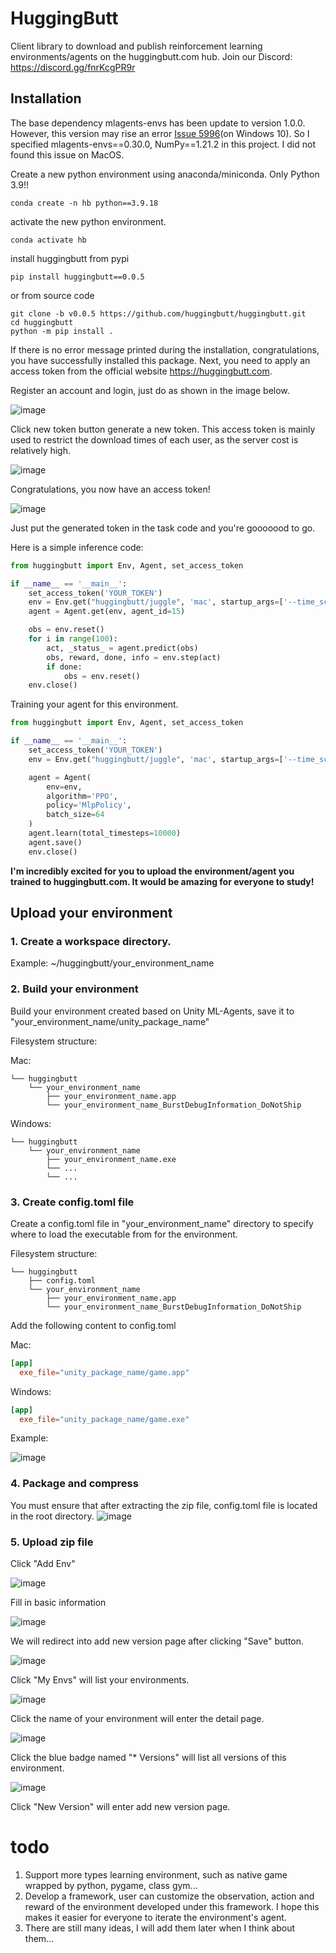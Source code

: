 # HuggingButt
Client library to download and publish reinforcement learning environments/agents on the huggingbutt.com hub.
Join our Discord: https://discord.gg/fnrKcgPR9r

## Installation
The base dependency mlagents-envs has been update to version 1.0.0. However, this version may rise an error [Issue 5996](https://github.com/Unity-Technologies/ml-agents/issues/5996)(on Windows 10). So I specified mlagents-envs==0.30.0, NumPy==1.21.2 in this project. I did not found this issue on MacOS.

Create a new python environment using anaconda/miniconda. Only Python 3.9!!
```shell
conda create -n hb python==3.9.18
```

activate the new python environment.
```shell
conda activate hb
```

install huggingbutt from pypi
```shell
pip install huggingbutt==0.0.5
```
or from source code
```shell
git clone -b v0.0.5 https://github.com/huggingbutt/huggingbutt.git
cd huggingbutt
python -m pip install .
```

If there is no error message printed during the installation, congratulations, you have successfully installed this package. Next, you need to apply an access token from the official website https://huggingbutt.com.

Register an account and login, just do as shown in the image below.

![image](https://raw.githubusercontent.com/huggingbutt/media_store/main/huggingbutt_readme/tokens_link.png)

Click new token button generate a new token. This access token is mainly used to restrict the download times of each user, as the server cost is relatively high.

![image](https://raw.githubusercontent.com/huggingbutt/media_store/main/huggingbutt_readme/new_tokens_buttong.png)

Congratulations, you now have an access token!

![image](https://raw.githubusercontent.com/huggingbutt/media_store/main/huggingbutt_readme/copy_your_token.png)

Just put the generated token in the task code and you're gooooood to go.

Here is a simple inference code:
```python
from huggingbutt import Env, Agent, set_access_token

if __name__ == '__main__':
    set_access_token('YOUR_TOKEN')
    env = Env.get("huggingbutt/juggle", 'mac', startup_args=['--time_scale', '1'])
    agent = Agent.get(env, agent_id=15)

    obs = env.reset()
    for i in range(100):
        act, _status_ = agent.predict(obs)
        obs, reward, done, info = env.step(act)
        if done:
            obs = env.reset()
    env.close()
```

Training your agent for this environment. 
```python
from huggingbutt import Env, Agent, set_access_token

if __name__ == '__main__':
    set_access_token('YOUR_TOKEN')
    env = Env.get("huggingbutt/juggle", 'mac', startup_args=['--time_scale', '10'])

    agent = Agent(
        env=env,
        algorithm='PPO',
        policy='MlpPolicy',
        batch_size=64
    )
    agent.learn(total_timesteps=10000)
    agent.save()
    env.close()
```

**I'm incredibly excited for you to upload the environment/agent you trained to huggingbutt.com. It would be amazing for everyone to study!**

## Upload your environment
### 1. Create a workspace directory.
Example:
~/huggingbutt/your_environment_name


### 2. Build your environment
Build your environment created based on Unity ML-Agents, save it to "your_environment_name/unity_package_name"

Filesystem structure:

Mac:
```
└── huggingbutt
    └── your_environment_name
        ├── your_environment_name.app
        └── your_environment_name_BurstDebugInformation_DoNotShip
```

Windows:
```
└── huggingbutt
    └── your_environment_name
        ├── your_environment_name.exe
        └── ...
        └── ...
```


###  3. Create config.toml file
Create a config.toml file in "your_environment_name" directory to specify where to load the executable from for the environment. 

Filesystem structure:
```
└── huggingbutt
    ├── config.toml
    └── your_environment_name
        ├── your_environment_name.app
        └── your_environment_name_BurstDebugInformation_DoNotShip
```

Add the following content to config.toml

Mac:
```toml
[app]
  exe_file="unity_package_name/game.app"
```
Windows:
```toml
[app]
  exe_file="unity_package_name/game.exe"
```

Example:

![image](https://raw.githubusercontent.com/huggingbutt/media_store/main/huggingbutt_readme/files_list_mac.png)

### 4. Package and compress
You must ensure that after extracting the zip file, config.toml file is located in the root directory.
![image](https://raw.githubusercontent.com/huggingbutt/media_store/main/huggingbutt_readme/compress_all_files.png)

### 5. Upload zip file
Click "Add Env"

![image](https://raw.githubusercontent.com/huggingbutt/media_store/main/huggingbutt_readme/add_env_web.png)

Fill in basic information

![image](https://raw.githubusercontent.com/huggingbutt/media_store/main/huggingbutt_readme/fill_env_base_info.png)

We will redirect into add new version page after clicking "Save" button.

![image](https://raw.githubusercontent.com/huggingbutt/media_store/main/huggingbutt_readme/new_version.png)

Click "My Envs" will list your environments.

![image](https://raw.githubusercontent.com/huggingbutt/media_store/main/huggingbutt_readme/my_envs_list.png)

Click the name of your environment will enter the detail page.

![image](https://raw.githubusercontent.com/huggingbutt/media_store/main/huggingbutt_readme/env_detail.png)

Click the blue badge named "* Versions" will list all versions of this environment.

![image](https://raw.githubusercontent.com/huggingbutt/media_store/main/huggingbutt_readme/version_list.png)

Click "New Version" will enter add new version page.

# todo
1. Support more types learning environment, such as native game wrapped by python, pygame, class gym...
2. Develop a framework, user can customize the observation, action and reward of the environment developed under this framework. I hope this makes it easier for everyone to iterate the environment's agent.
3. There are still many ideas, I will add them later when I think about them...